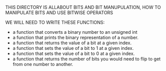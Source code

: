 THIS DIRECTORY IS ALLABOUT BITS AND BIT MANUPULATION, 
HOW TO MANIPULATE BITS AND USE BITWISE OPERATORS

WE WILL NEED TO WRITE THESE FUNCTIONS: 

 * a function that converts a binary number to an unsigned int
 * a function that prints the binary representation of a number.
 * a function that returns the value of a bit at a given index.
 * a function that sets the value of a bit to 1 at a given index.
 * a function that sets the value of a bit to 0 at a given index.
 * a function that returns the number of bits you would need to flip to get from one number to another.

